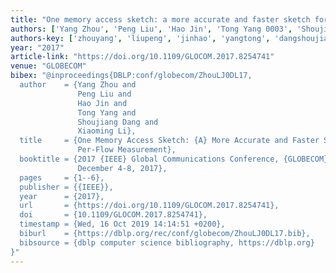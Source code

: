 ```yaml
---
title: "One memory access sketch: a more accurate and faster sketch for per-flow measurement"
authors: ['Yang Zhou', 'Peng Liu', 'Hao Jin', 'Tong Yang 0003', 'Shoujiang Dang', 'Xiaoming Li']
authors-key: ['zhouyang', 'liupeng', 'jinhao', 'yangtong', 'dangshoujiang', 'lixiaoming']
year: "2017"
article-link: "https://doi.org/10.1109/GLOCOM.2017.8254741"
venue: "GLOBECOM"
bibex: "@inproceedings{DBLP:conf/globecom/ZhouLJ0DL17,
  author    = {Yang Zhou and
               Peng Liu and
               Hao Jin and
               Tong Yang and
               Shoujiang Dang and
               Xiaoming Li},
  title     = {One Memory Access Sketch: {A} More Accurate and Faster Sketch for
               Per-Flow Measurement},
  booktitle = {2017 {IEEE} Global Communications Conference, {GLOBECOM} 2017, Singapore,
               December 4-8, 2017},
  pages     = {1--6},
  publisher = {{IEEE}},
  year      = {2017},
  url       = {https://doi.org/10.1109/GLOCOM.2017.8254741},
  doi       = {10.1109/GLOCOM.2017.8254741},
  timestamp = {Wed, 16 Oct 2019 14:14:51 +0200},
  biburl    = {https://dblp.org/rec/conf/globecom/ZhouLJ0DL17.bib},
  bibsource = {dblp computer science bibliography, https://dblp.org}
}"
---
```

